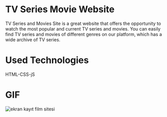 # TV Series Movie Website
TV Series and Movies Site is a great website that offers the opportunity to watch the most popular and current TV series and movies. You can easily find TV series and movies of different genres on our platform, which has a wide archive of TV series.


# Used Technologies
HTML-CSS-jS


# GIF

![ekran kayıt film sitesi](https://github.com/alisener0/Film-Sitesi/assets/164210597/a852b971-a3cf-442e-900f-22fd0e60be09)
